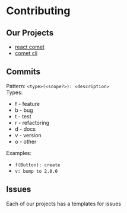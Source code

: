 # Contributing
## Our Projects
- [react comet](https://github.com/Ermolaev-Inc/react-comet)
- [comet cli](https://github.com/Ermolaev-Inc/comet-cli)

## Commits 
Pattern: `<type>(<scope?>): <description>` <br>
Types:
- f - feature
- b - bug
- t - test
- r - refactoring
- d - docs
- v - version
- o - other

Examples:
- `f(Button): create`
- `v: bump to 2.0.0`

## Issues
Each of our projects has a templates for issues
